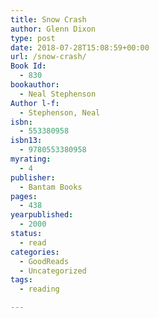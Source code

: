 ```yaml
---
title: Snow Crash
author: Glenn Dixon
type: post
date: 2018-07-28T15:08:59+00:00
url: /snow-crash/
Book Id:
  - 830
bookauthor:
  - Neal Stephenson
Author l-f:
  - Stephenson, Neal
isbn:
  - 553380958
isbn13:
  - 9780553380958
myrating:
  - 4
publisher:
  - Bantam Books
pages:
  - 438
yearpublished:
  - 2000
status:
  - read
categories:
  - GoodReads
  - Uncategorized
tags:
  - reading

---
```

